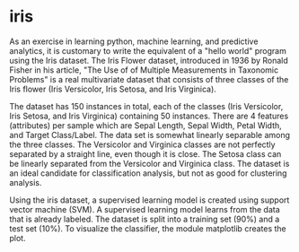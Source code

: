 # iris

As an exercise in learning python, machine learning, and predictive analytics, it is customary to write the equivalent of a 
"hello world" program using the Iris dataset. The Iris Flower dataset, introduced in 1936 by Ronald Fisher in his article, "The Use of
of Multiple Measurements in Taxonomic Problems" is a real multivariate dataset that consists of three classes of the Iris flower 
(Iris Versicolor, Iris Setosa, and Iris Virginica). 

The dataset has 150 instances in total, each of the classes (Iris Versicolor, Iris Setosa, and Iris Virginica) containing 50
instances. There are 4 features (attributes) per sample which are Sepal Length, Sepal Width, Petal Width, and Target Class/Label.
The data set is somewhat linearly separable among the three classes. The Versicolor and Virginica classes are not perfectly 
separated by a straight line, even though it is close. The Setosa class can be linearly separated from the Versicolor and Virginica
class. The dataset is an ideal candidate for classification analysis, but not as good for clustering analysis.

Using the iris dataset, a supervised learning model is created using support vector machine (SVM). A supervised learning model 
learns from the data that is already labeled. The dataset is split into a training set (90%) and a test set (10%). To visualize 
the classifier, the module matplotlib creates the plot. 
